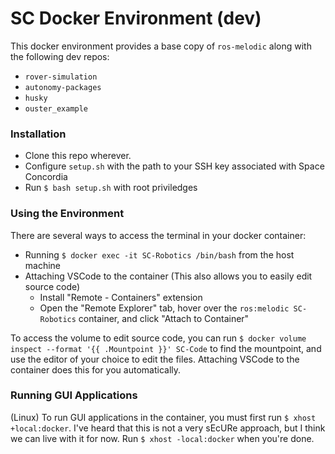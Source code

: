 # SC Docker Environment (dev)
This docker environment provides a base copy of `ros-melodic` along with the following dev repos:
- `rover-simulation`
- `autonomy-packages`
- `husky`
- `ouster_example`

### Installation
- Clone this repo wherever.
- Configure `setup.sh` with the path to your SSH key associated with Space Concordia
- Run `$ bash setup.sh` with root priviledges

### Using the Environment
There are several ways to access the terminal in your docker container:
- Running `$ docker exec -it SC-Robotics /bin/bash` from the host machine
- Attaching VSCode to the container (This also allows you to easily edit source code)
    - Install "Remote - Containers" extension
    - Open the "Remote Explorer" tab, hover over the `ros:melodic SC-Robotics` container, and click "Attach to Container"

To access the volume to edit source code, you can run `$ docker volume inspect --format '{{ .Mountpoint }}' SC-Code` to find the mountpoint, and use the editor of your choice to edit the files. Attaching VSCode to the container does this for you automatically.

### Running GUI Applications
(Linux) To run GUI applications in the container, you must first run `$ xhost +local:docker`. I've heard that this is not a very sEcURe approach, but I think we can live with it for now. Run `$ xhost -local:docker` when you're done.